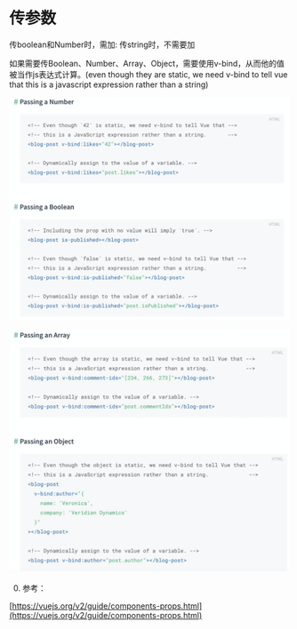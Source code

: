 # 传参数

传boolean和Number时，需加:        传string时，不需要加

如果需要传Boolean、Number、Array、Object，需要使用v-bind，从而他的值被当作js表达式计算。(even though they are static, we need v-bind to tell vue that this is a javascript expression rather than a string)

![%E4%BC%A0%E5%8F%82%E6%95%B0%20200ad91030434a079078b06625679231/Untitled.png](%E4%BC%A0%E5%8F%82%E6%95%B0%20200ad91030434a079078b06625679231/Untitled.png)

![%E4%BC%A0%E5%8F%82%E6%95%B0%20200ad91030434a079078b06625679231/Untitled%201.png](%E4%BC%A0%E5%8F%82%E6%95%B0%20200ad91030434a079078b06625679231/Untitled%201.png)

0. 参考：

[https://vuejs.org/v2/guide/components-props.html](https://vuejs.org/v2/guide/components-props.html)
